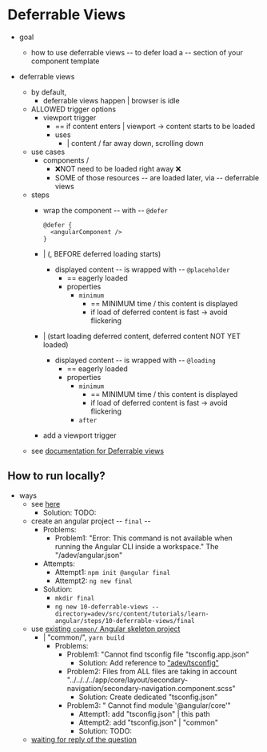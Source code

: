 # Deferrable Views

* goal
  * how to use deferrable views -- to defer load a -- section of your component template 

* deferrable views
  * by default, 
    * deferrable views happen | browser is idle
  * ALLOWED trigger options
    * viewport trigger
      * == if content enters | viewport -> content starts to be loaded
      * uses
        * | content / far away down, scrolling down
  * use cases
    * components / 
      * ❌NOT need to be loaded right away ❌
      * SOME of those resources -- are loaded later, via -- deferrable views
  * steps
    * wrap the component -- with -- `@defer`

      ```angular-html
      @defer {
        <angularComponent />
      }
      ```
    * | (, BEFORE deferred loading starts) 
      * displayed content -- is wrapped with -- `@placeholder`
        * == eagerly loaded
        * properties
          * `minimum`
            * == MINIMUM time / this content is displayed
            * if load of deferred content is fast -> avoid flickering
    * | (start loading deferred content, deferred content NOT YET loaded)
      * displayed content -- is wrapped with -- `@loading`
        * == eagerly loaded
        * properties
          * `minimum` 
            * == MINIMUM time / this content is displayed
            * if load of deferred content is fast -> avoid flickering
          * `after`
    * add a viewport trigger
  * see [documentation for Deferrable views](../../../../guide/templates/defer)

## How to run locally?

* ways
  * see [here](/adev/README.md#how-to-generate-a-specific-example-project-locally)
    * Solution: TODO:
  * create an angular project -- `final` --
    * Problems:
      * Problem1: "Error: This command is not available when running the Angular CLI inside a workspace." The "/adev/angular.json"
    * Attempts:
      * Attempt1: `npm init @angular final`
      * Attempt2: `ng new final`
    * Solution: 
      * `mkdir final`
      * `ng new 10-deferrable-views --directory=adev/src/content/tutorials/learn-angular/steps/10-deferrable-views/final`
  * use [existing `common/` Angular skeleton project](../../common)
    * | "common/", `yarn build`
      * Problems:
        * Problem1: "Cannot find tsconfig file "tsconfig.app.json"
          * Solution: Add reference to ["adev/tsconfig"](/adev/tsconfig.app.json)
        * Problem2: Files from ALL files are taking in account "../../../../app/core/layout/secondary-navigation/secondary-navigation.component.scss"
          * Solution: Create dedicated "tsconfig.json"
        * Problem3: " Cannot find module '@angular/core'"
          * Attempt1: add "tsconfig.json" | this path
          * Attempt2: add "tsconfig.json" | "common"
          * Solution: TODO:
  * [waiting for reply of the question](https://discord.com/channels/748677963142135818/762717176142495814/1330602931694866483)


